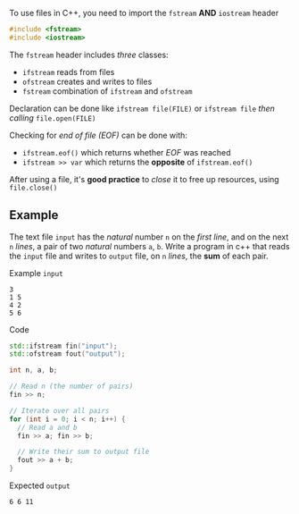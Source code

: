 To use files in C++, you need to import the `fstream` **AND** `iostream` header
 
```c++
#include <fstream>
#include <iostream>
```

The `fstream` header includes _three_ classes:
- `ifstream` reads from files
- `ofstream` creates and writes to files
- `fstream`   combination of `ifstream` and `ofstream`

Declaration can be done like `ifstream file(FILE)` or `ifstream file` _then calling_ `file.open(FILE)`

Checking for _end of file (EOF)_ can be done with:
- `ifstream.eof()` which returns whether _EOF_ was reached
- `ifstream >> var` which returns the **opposite** of `ifstream.eof()`

After using a file, it's **good practice** to _close_ it to free up resources, using `file.close()`

## Example

The text file `input` has the _natural_ number `n` on the _first line_, and on the next `n` _lines_, a pair of two _natural_ numbers `a`, `b`. Write a program in c++ that reads the `input` file and writes to `output` file, on `n` _lines_, the **sum** of each pair.

Example `input`
```input
3
1 5
4 2
5 6
```

Code
```c++
std::ifstream fin("input");
std::ofstream fout("output");

int n, a, b;

// Read n (the number of pairs)
fin >> n;

// Iterate over all pairs
for (int i = 0; i < n; i++) {
  // Read a and b
  fin >> a; fin >> b;

  // Write their sum to output file
  fout >> a + b;
}
```

Expected `output`
```output
6 6 11
```